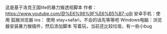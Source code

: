 这是基于洛克王国lite的暴力猴透视脚本
作者：https://www.youtube.com/@%E6%98%9F%E6%B5%B7-o9l
安卓手机：使用 狐猴浏览器 
ios： 使用 stay+safari，不会的话先等等吧
Windows电脑：浏览器安装暴力猴插件，然后添加脚本 
写着玩，当前还比较垃圾，有一些小bug
